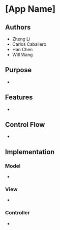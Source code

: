 # [App Name]

## Authors

* Ziteng Li
* Carlos Caballero
* Han Chen
* Will Wang

## Purpose

* ​

## Features

* ​

## Control Flow

* ​

## Implementation

### Model

* ​

### View

* ​

### Controller

* ​